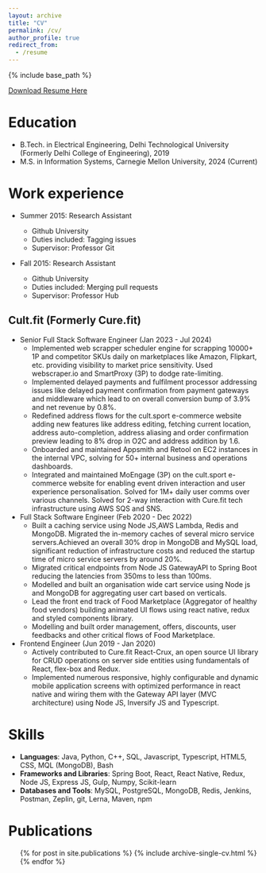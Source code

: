 ```yaml
---
layout: archive
title: "CV"
permalink: /cv/
author_profile: true
redirect_from:
  - /resume
---
```


{% include base_path %}

[Download Resume Here](https://drive.google.com/file/d/1ArukvhWEMHiAkwiORYjLLzY7os7iC5Uc/view?usp=sharing)

Education
======
* B.Tech. in Electrical Engineering, Delhi Technological University (Formerly Delhi College of Engineering), 2019
* M.S. in Information Systems, Carnegie Mellon University, 2024 (Current)

Work experience
======
* Summer 2015: Research Assistant
  * Github University
  * Duties included: Tagging issues
  * Supervisor: Professor Git

* Fall 2015: Research Assistant
  * Github University
  * Duties included: Merging pull requests
  * Supervisor: Professor Hub
## Cult.fit (Formerly Cure.fit)
* Senior Full Stack Software Engineer (Jan 2023 - Jul 2024)
  * Implemented web scrapper scheduler engine for scrapping 10000+ 1P and competitor SKUs daily on marketplaces like Amazon, Flipkart, etc. providing visibility to market price sensitivity. Used webscraper.io and SmartProxy (3P) to dodge rate-limiting.
  * Implemented delayed payments and fulfilment processor addressing issues like delayed payment confirmation from payment gateways and middleware which lead to on overall conversion bump of 3.9% and net revenue by 0.8%.
  * Redefined address flows for the cult.sport e-commerce website adding new features like address editing, fetching current location, address auto-completion, address aliasing and order confirmation preview leading to 8% drop in O2C and address addition by 1.6.
  * Onboarded and maintained Appsmith and Retool on EC2 instances in the internal VPC, solving for 50+ internal business and operations dashboards.
  * Integrated and maintained MoEngage (3P) on the cult.sport e-commerce website for enabling event driven interaction and user experience personalisation. Solved for 1M+ daily user comms over various channels. Solved for 2-way interaction with Cure.fit tech infrastructure using AWS SQS and SNS.
* Full Stack Software Engineer (Feb 2020 - Dec 2022)
  * Built a caching service using Node JS,AWS Lambda, Redis and MongoDB. Migrated the in-memory caches of several micro service servers.Achieved an overall 30% drop in MongoDB and MySQL load, significant reduction of infrastructure costs and reduced the startup time of micro service servers by around 20%.
  * Migrated critical endpoints from Node JS GatewayAPI to Spring Boot reducing the latencies from 350ms to less than 100ms.
  * Modelled and built an organisation wide cart service using Node js and MongoDB for aggregating user cart based on verticals.
  * Lead the front end track of Food Marketplace (Aggregator of healthy food vendors) building animated UI flows using react native, redux and styled components library.
  * Modelling and built order management, offers, discounts, user feedbacks and other critical flows of Food Marketplace.
* Frontend Engineer (Jun 2019 - Jan 2020)
  * Actively contributed to Cure.fit React-Crux, an open source UI library for CRUD operations on server side entities using fundamentals of React, flex-box and Redux.
  * Implemented numerous responsive, highly configurable and dynamic mobile application screens with optimized performance in react native and wiring them with the Gateway API layer (MVC architecture) using Node JS, Inversify JS and Typescript.
  
Skills
======
* **Languages**: Java, Python, C++, SQL, Javascript, Typescript, HTML5, CSS, MQL (MongoDB), Bash
* **Frameworks and Libraries**: Spring Boot, React, React Native, Redux, Node JS, Express JS, Gulp, Numpy, Scikit-learn
* **Databases and Tools**: MySQL, PostgreSQL, MongoDB, Redis, Jenkins, Postman, Zeplin, git, Lerna, Maven, npm

Publications
======
  <ul>{% for post in site.publications %}
    {% include archive-single-cv.html %}
  {% endfor %}</ul>
  
<!-- Talks
======
  <ul>{% for post in site.talks %}
    {% include archive-single-talk-cv.html %}
  {% endfor %}</ul> -->
  
<!-- Teaching
======
  <ul>{% for post in site.teaching %}
    {% include archive-single-cv.html %}
  {% endfor %}</ul>
  
Service and leadership
======
* Currently signed in to 43 different slack teams -->
